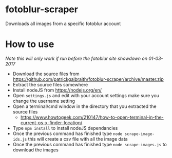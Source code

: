 # fotoblur-scraper
Downloads all images from a specific fotoblur account

# How to use

*Note this will only work if run before the fotoblur site showdown on 01-03-2017*

 - Download the source files from https://github.com/patrickgalbraith/fotoblur-scraper/archive/master.zip
 - Extract the source files somewhere
 - Install nodeJS from https://nodejs.org/en/
 - Open `settings.js` and edit with your account settings make sure you change the username setting
 - Open a terminal/cmd window in the directory that you extracted the source files
   - https://www.howtogeek.com/210147/how-to-open-terminal-in-the-current-os-x-finder-location/
 - Type `npm install` to install nodeJS dependancies
 - Once the previous command has finished type `node scrape-image-ids.js` this will create a csv file with all the image data
 - Once the previous command has finished type `node scrape-images.js` to download the images

